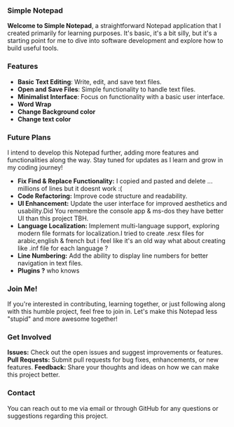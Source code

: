 ### Simple Notepad

**Welcome to Simple Notepad**, a straightforward Notepad application that I created primarily for learning purposes. It's basic, it's a bit silly, but it's a starting point for me to dive into software development and explore how to build useful tools.
### Features
- **Basic Text Editing**: Write, edit, and save text files.
- **Open and Save Files**: Simple functionality to handle text files.
- **Minimalist Interface**: Focus on functionality with a basic user interface.
- **Word Wrap**
- **Change Background color**
- **Change text color**

### Future Plans

I intend to develop this Notepad further, adding more features and functionalities along the way. Stay tuned for updates as I learn and grow in my coding journey!
- **Fix Find & Replace Functionality:** I copied and pasted and delete ... millions of lines but it doesnt work :(
- **Code Refactoring:** Improve code structure and readability.
- **UI Enhancement:** Update the user interface for improved aesthetics and usability.Did You remembre  the console app & ms-dos they have better UI than this project TBH. 
- **Language Localization:** Implement multi-language support, exploring modern file formats for localization.I tried to create .resx files for arabic,english & french but i feel like it's an old way what about creating like .inf file for each language ?
- **Line Numbering:** Add the ability to display line numbers for better navigation in text files.
- **Plugins ?** who knows

### Join Me!

If you're interested in contributing, learning together, or just following along with this humble project, feel free to join in. Let's make this Notepad less "stupid" and more awesome together!

### Get Involved

**Issues:** Check out the open issues and suggest improvements or features.
**Pull Requests:** Submit pull requests for bug fixes, enhancements, or new features.
**Feedback:** Share your thoughts and ideas on how we can make this project better.

### Contact

You can reach out to me via email or through GitHub for any questions or suggestions regarding this project.




